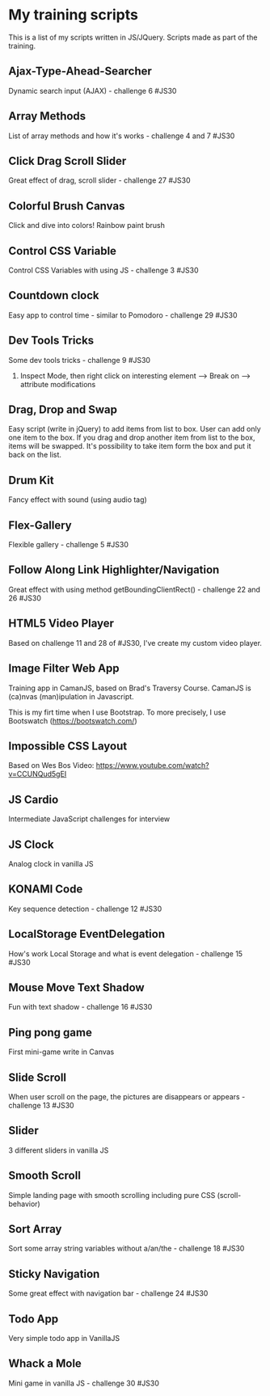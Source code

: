 # My training scripts

This is a list of my scripts written in JS/JQuery. Scripts made as part of the training.

## Ajax-Type-Ahead-Searcher

Dynamic search input (AJAX) - challenge 6 #JS30

## Array Methods

List of array methods and how it's works - challenge 4 and 7 #JS30

## Click Drag Scroll Slider

Great effect of drag, scroll slider - challenge 27 #JS30

## Colorful Brush Canvas

Click and dive into colors! Rainbow paint brush

## Control CSS Variable

Control CSS Variables with using JS - challenge 3 #JS30

## Countdown clock

Easy app to control time - similar to Pomodoro - challenge 29 #JS30

## Dev Tools Tricks

Some dev tools tricks - challenge 9 #JS30

1. Inspect Mode, then right click on interesting element --> Break on --> attribute modifications

## Drag, Drop and Swap

Easy script (write in jQuery) to add items from list to box. User can add only one item to the box. If you drag and drop another item from list to the box, items will be swapped. It's possibility to take item form the box and put it back on the list.

## Drum Kit

Fancy effect with sound (using audio tag)

## Flex-Gallery

Flexible gallery - challenge 5 #JS30

## Follow Along Link Highlighter/Navigation

Great effect with using method getBoundingClientRect() - challenge 22 and 26 #JS30

## HTML5 Video Player

Based on challenge 11 and 28 of #JS30, I've create my custom video player.

## Image Filter Web App

Training app in CamanJS, based on Brad's Traversy Course. CamanJS is (ca)nvas (man)ipulation in Javascript.

This is my firt time when I use Bootstrap. To more precisely, I use Bootswatch (https://bootswatch.com/)

## Impossible CSS Layout

Based on Wes Bos Video:
https://www.youtube.com/watch?v=CCUNQud5gEI

## JS Cardio

Intermediate JavaScript challenges for interview

## JS Clock

Analog clock in vanilla JS

## KONAMI Code

Key sequence detection - challenge 12 #JS30

## LocalStorage EventDelegation

How's work Local Storage and what is event delegation - challenge 15 #JS30

## Mouse Move Text Shadow

Fun with text shadow - challenge 16 #JS30

## Ping pong game

First mini-game write in Canvas

## Slide Scroll

When user scroll on the page, the pictures are disappears or appears - challenge 13 #JS30

## Slider

3 different sliders in vanilla JS

## Smooth Scroll

Simple landing page with smooth scrolling including pure CSS (scroll-behavior)

## Sort Array

Sort some array string variables without a/an/the - challenge 18 #JS30

## Sticky Navigation

Some great effect with navigation bar - challenge 24 #JS30

## Todo App

Very simple todo app in VanillaJS

## Whack a Mole

Mini game in vanilla JS - challenge 30 #JS30
